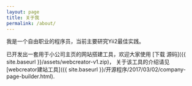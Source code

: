 ```yaml
---
layout: page
title: 关于我
permalink: /about/
---
```


我是一个自由职业的程序员，当前主要研究Yii2最佳实践。

已开发出一套用于小公司主页的网站搭建工具，欢迎大家使用 [下载 源码]({{ site.baseurl }}/assets/webcreator-v1.zip)，
关于该工具的介绍请见[webcreator建站工具]({{ site.baseurl }}/开源程序/2017/03/02/company-page-builder.html).
